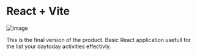 # React + Vite

![image](https://github.com/user-attachments/assets/14aaba88-923c-403d-8d52-44b8f1108ffa)

This is the final version of the product.
Basic React application usefull for the list your daytoday activities effectivly.

